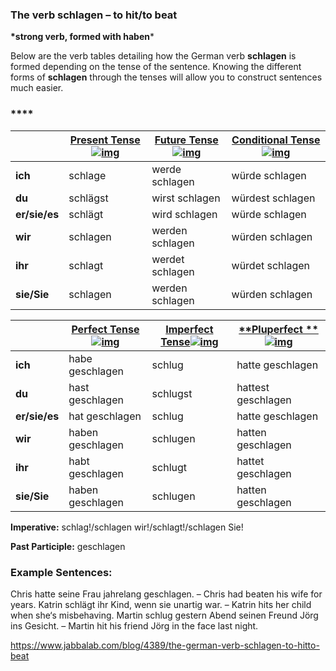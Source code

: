 ### The verb schlagen – to hit/to beat

**\*strong verb, formed with haben***

Below are the verb tables detailing how the German verb **schlagen** is formed depending on the tense of the sentence. Knowing the different forms of **schlagen** through the tenses will allow you to construct sentences much easier.

### ****

|               | [**Present Tense**![img](https://www.jabbalab.com/images/qm.jpg)](http://www.jabbalab.com/blog/880/how-german-verbs-work-in-the-present-tense-part-1) | [**Future Tense**![img](https://www.jabbalab.com/images/qm.jpg)](http://www.jabbalab.com/blog/1126/german-future-tense-and-how-to-use-it) | [**Conditional Tense**![img](https://www.jabbalab.com/images/qm.jpg)](http://www.jabbalab.com/blog/1160/german-conditional-tense-what-it-is-and-how-to-use-it) |
| ------------- | ---------------------------------------- | ---------------------------------------- | ---------------------------------------- |
| **ich**       | schlage                                  | werde schlagen                           | würde schlagen                           |
| **du**        | schlägst                                 | wirst schlagen                           | würdest schlagen                         |
| **er/sie/es** | schlägt                                  | wird schlagen                            | würde schlagen                           |
| **wir**       | schlagen                                 | werden schlagen                          | würden schlagen                          |
| **ihr**       | schlagt                                  | werdet schlagen                          | würdet schlagen                          |
| **sie/Sie**   | schlagen                                 | werden schlagen                          | würden schlagen                          |

 

|               | [Perfect Tense![img](https://www.jabbalab.com/images/qm.jpg)](http://www.jabbalab.com/blog/1011/past-tense-german-how-to-talk-about-the-past-in-german) | [**Imperfect Tense**![img](https://www.jabbalab.com/images/qm.jpg)](http://www.jabbalab.com/blog/1028/past-tense-german-the-imperfect-tense) | [**Pluperfect **![img](https://www.jabbalab.com/images/qm.jpg)](http://www.jabbalab.com/blog/1207/german-past-tense-%E2%80%93-the-pluperfect-tense) |
| ------------- | ---------------------------------------- | ---------------------------------------- | ---------------------------------------- |
| **ich**       | habe geschlagen                          | schlug                                   | hatte geschlagen                         |
| **du**        | hast geschlagen                          | schlugst                                 | hattest geschlagen                       |
| **er/sie/es** | hat geschlagen                           | schlug                                   | hatte geschlagen                         |
| **wir**       | haben geschlagen                         | schlugen                                 | hatten geschlagen                        |
| **ihr**       | habt geschlagen                          | schlugt                                  | hattet geschlagen                        |
| **sie/Sie**   | haben geschlagen                         | schlugen                                 | hatten geschlagen                        |

**Imperative:** schlag!/schlagen wir!/schlagt!/schlagen Sie!

**Past Participle:** geschlagen

### Example Sentences:

Chris hatte seine Frau jahrelang geschlagen. – Chris had beaten his wife for years.
Katrin schlägt ihr Kind, wenn sie unartig war. – Katrin hits her child when she‘s misbehaving.
Martin schlug gestern Abend seinen Freund Jörg ins Gesicht. – Martin hit his friend Jörg in the face last night.



https://www.jabbalab.com/blog/4389/the-german-verb-schlagen-to-hitto-beat
